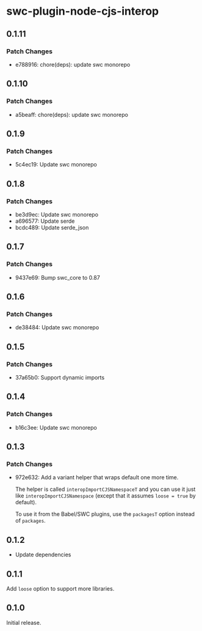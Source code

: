 # swc-plugin-node-cjs-interop

## 0.1.11

### Patch Changes

- e788916: chore(deps): update swc monorepo

## 0.1.10

### Patch Changes

- a5beaff: chore(deps): update swc monorepo

## 0.1.9

### Patch Changes

- 5c4ec19: Update swc monorepo

## 0.1.8

### Patch Changes

- be3d9ec: Update swc monorepo
- a696577: Update serde
- bcdc489: Update serde_json

## 0.1.7

### Patch Changes

- 9437e69: Bump swc_core to 0.87

## 0.1.6

### Patch Changes

- de38484: Update swc monorepo

## 0.1.5

### Patch Changes

- 37a65b0: Support dynamic imports

## 0.1.4

### Patch Changes

- b16c3ee: Update swc monorepo

## 0.1.3

### Patch Changes

- 972e632: Add a variant helper that wraps default one more time.

  The helper is called `interopImportCJSNamespaceT` and you can use it just like `interopImportCJSNamespace`
  (except that it assumes `loose = true` by default).

  To use it from the Babel/SWC plugins, use the `packagesT` option instead of `packages`.

## 0.1.2

- Update dependencies

## 0.1.1

Add `loose` option to support more libraries.

## 0.1.0

Initial release.
